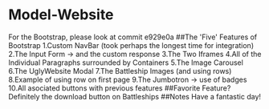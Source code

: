 # Model-Website
For the Bootstrap, please look at commit e929e0a
##The 'Five' Features of Bootstrap
1.Custom NavBar (took perhaps the longest time for integration)
2.The Input Form
  -> and the custom response
3.The Two Iframes
4.All of the Individual Paragraphs surrounded by Containers
5.The Image Carousel
6.The UglyWebsite Modal
7.The Battleship Images (and using rows)
8.Example of using row on first page
9.The Jumbotron
  -> use of badges
10.All asociated buttons with previous features
##Favorite Feature?
Definitely the download button on Battleships
##Notes
Have a fantastic day!
